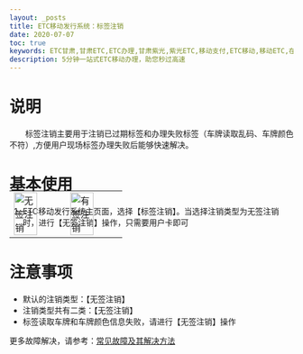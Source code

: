 ```yaml
---
layout: _posts
title: ETC移动发行系统：标签注销
date: 2020-07-07
toc: true
keywords: ETC甘肃,甘肃ETC,ETC办理,甘肃紫光,紫光ETC,移动支付,ETC移动,移动ETC,在线充值,ETC办理,卡片办理,OBU办理,OBU激活,ETC手持终端,甘肃ETC办理,甘肃ETC发行,移动发行终端,ETC移动发行系统
description: 5分钟一站式ETC移动办理，助您秒过高速
---
```


# 说明
&emsp;&emsp;标签注销主要用于注销已过期标签和办理失败标签（车牌读取乱码、车牌颜色不符）,方便用户现场标签办理失败后能够快速解决。

# 基本使用
1. ETC移动发行系统主页面，选择【标签注销】。当选择注销类型为无签注销时，进行【无签注销】操作，只需要用户卡即可
 <table style = "margin-top:-80px"> 
      <tr>
          <td><img src="/pub-images/obucancel6.png" width="70%" alt="无签注销"/></td>
          <td><img src="/pub-images/obucancel7.png" width="70%" alt="有签注销"/></td>
      </tr>
  </table>
    
# 注意事项 
* 默认的注销类型：【无签注销】
* 注销类型共有二类：【无签注销】
* 标签读取车牌和车牌颜色信息失败，请进行【无签注销】操作

更多故障解决，请参考：[常见故障及其解决方法](/2019/10/05/problems/)
    
